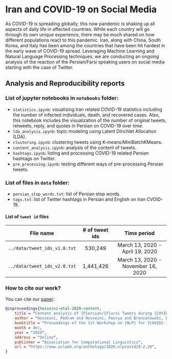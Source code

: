 # Iran and COVID-19 on Social Media 

As COVID-19 is spreading globally, this now pandemic is shaking up all aspects of daily life in affected countries. While each country will go through its own unique experience, there may be much shared on how different populations react to this pandemic. Iran, along with China, South Korea, and Italy has been among the countries that have been hit hardest in the early wave of COVID-19 spread. Leveraging Machine Learning and Natural Language Processing techniques, we are conducting an ongoing analysis of the reaction of the Persian/Farsi speaking users on social media starting with the case of Twitter.


## Analysis and Reproducibility reports
### List of jupyter notebooks in `notebooks` folder:
* `statistics.ipynb`: visualizing Iran related COVID-19 statistics including the number of infected individuals, death, and recovered cases. Also, this notebook includes the visualization of the number of original tweets, retweets, reply, and quotes in Persian on COVID-19 over time.
* `lda_analysis.ipynb`: topic modeling using Latent Dirichlet Allocation (LDA).
* `clustering.ipynb`: clustering tweets using K-means/MiniBatchKMeans.
* `content_analysis.ipynb`: analysis of the content of tweets.
* `hashtags.ipynb`: listing and processing COVID-19 related Persian hashtags on Twitter.
* `pre_processing.ipynb`: testing different ways of pre-processing Persian tweets.

### List of files in `data` folder:
* `persian_stop_words.txt`: list of Persian stop words.
* `tags.txt`: list of Twitter hashtags in Persian and English on Iran CVOID-19. 

#### List of `tweet id` files
| File name | # of tweet ids | Time period |
| :---:         |     :---:      |          :---: |
| `../data/tweet_ids_v1.0.txt` | 530,249 | March 13, 2020 - April 19, 2020 |
| `../data/tweet_ids_v2.0.txt` | 1,441,426 | March 13, 2020 - November 16, 2020 |

### How to cite our work?
You can cite our [paper](https://www.aclweb.org/anthology/2020.nlpcovid19-2.26/):

```bibtex
@inproceedings{hosseini-etal-2020-content,
    title = "Content analysis of {P}ersian/{F}arsi Tweets during {COVID}-19 pandemic in {I}ran using {NLP}",
    author = "Hosseini, Pedram and Hosseini, Poorya and Broniatowski, David",
    booktitle = "Proceedings of the 1st Workshop on {NLP} for {COVID}-19 (Part 2) at {EMNLP} 2020",
    month = dec,
    year = "2020",
    address = "Online",
    publisher = "Association for Computational Linguistics",
    url = "https://www.aclweb.org/anthology/2020.nlpcovid19-2.26",
}
```

